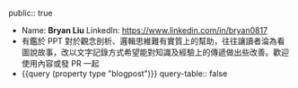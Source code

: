public:: true

- Name: **Bryan Liu**
  LinkedIn: https://www.linkedin.com/in/bryan0817
- 有鑑於 PPT 對於觀念剖析、邏輯思維難有實質上的幫助，往往讓讀者淪為看圖說故事，改以文字記錄方式希望能對知識及經驗上的傳遞做出些改善。歡迎使用內容或發 PR 一起
- {{query (property type "blogpost")}}
  query-table:: false